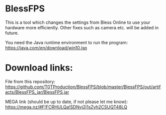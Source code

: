 # BlessFPS
This is a tool which changes the settings from Bless Online to use your hardware more efficiently. Other fixes such as camera etc. will be added in future.

You need the Java runtime environment to run the program: https://java.com/en/download/win10.jsp

# Download links:

File from this repository: https://github.com/T0TProduction/BlessFPS/blob/master/BlessFPS/out/artifacts/BlessFPS_jar/BlessFPS.jar

MEGA link (should be up to date, if not please let me know): https://mega.nz/#F!FCRHULQa!SDNvj2j1sZyh2CSUQT48LQ
